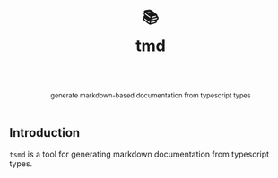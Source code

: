 <h1 align="center">
  <br />
  📚
  <br />
  tmd
  <sup>
    <br />
    <br />
  </sup>    
</h1>

<div align="center">
    <br />
    <sup>generate markdown-based documentation from typescript types</sup>
    <br />
    <br />
</div>

## Introduction

`tsmd` is a tool for generating markdown documentation from typescript types. 
